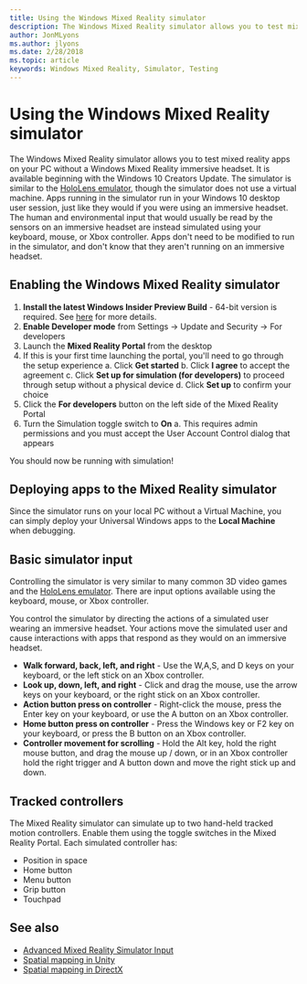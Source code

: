 ```yaml
---
title: Using the Windows Mixed Reality simulator
description: The Windows Mixed Reality simulator allows you to test mixed reality apps on your PC without a Windows Mixed Reality immersive headset. 
author: JonMLyons
ms.author: jlyons
ms.date: 2/28/2018
ms.topic: article
keywords: Windows Mixed Reality, Simulator, Testing
---
```




# Using the Windows Mixed Reality simulator

The Windows Mixed Reality simulator allows you to test mixed reality apps on your PC without a Windows Mixed Reality immersive headset. It is available beginning with the Windows 10 Creators Update. The simulator is similar to the [HoloLens emulator](using-the-hololens-emulator.md), though the simulator does not use a virtual machine. Apps running in the simulator run in your Windows 10 desktop user session, just like they would if you were using an immersive headset. The human and environmental input that would usually be read by the sensors on an immersive headset are instead simulated using your keyboard, mouse, or Xbox controller. Apps don't need to be modified to run in the simulator, and don't know that they aren't running on an immersive headset.

## Enabling the Windows Mixed Reality simulator
1. **Install the latest Windows Insider Preview Build** - 64-bit version is required. See [here](install-the-tools.md#installation-checklist-for-immersive-headsets) for more details.
2. **Enable Developer mode** from Settings -> Update and Security -> For developers
3. Launch the **Mixed Reality Portal** from the desktop
4. If this is your first time launching the portal, you'll need to go through the setup experience
  a. Click **Get started**
  b. Click **I agree** to accept the agreement
  c. Click **Set up for simulation (for developers)** to proceed through setup without a physical device
  d. Click **Set up** to confirm your choice
5. Click the **For developers** button on the left side of the Mixed Reality Portal
6. Turn the Simulation toggle switch to **On**
  a. This requires admin permissions and you must accept the User Account Control dialog that appears

You should now be running with simulation!

## Deploying apps to the Mixed Reality simulator

Since the simulator runs on your local PC without a Virtual Machine, you can simply deploy your Universal Windows apps to the **Local Machine** when debugging.

## Basic simulator input

Controlling the simulator is very similar to many common 3D video games and the [HoloLens emulator](using-the-hololens-emulator.md). There are input options available using the keyboard, mouse, or Xbox controller.

You control the simulator by directing the actions of a simulated user wearing an immersive headset. Your actions move the simulated user and cause interactions with apps that respond as they would on an immersive headset.
* **Walk forward, back, left, and right** - Use the W,A,S, and D keys on your keyboard, or the left stick on an Xbox controller.
* **Look up, down, left, and right** - Click and drag the mouse, use the arrow keys on your keyboard, or the right stick on an Xbox controller.
* **Action button press on controller** - Right-click the mouse, press the Enter key on your keyboard, or use the A button on an Xbox controller.
* **Home button press on controller** - Press the Windows key or F2 key on your keyboard, or press the B button on an Xbox controller.
* **Controller movement for scrolling** - Hold the Alt key, hold the right mouse button, and drag the mouse up / down, or in an Xbox controller hold the right trigger and A button down and move the right stick up and down.

## Tracked controllers

The Mixed Reality simulator can simulate up to two hand-held tracked motion controllers. Enable them using the toggle switches in the Mixed Reality Portal. Each simulated controller has:
* Position in space
* Home button
* Menu button
* Grip button
* Touchpad

## See also
* [Advanced Mixed Reality Simulator Input](advanced-hololens-emulator-and-mixed-reality-simulator-input.md)
* [Spatial mapping in Unity](spatial-mapping-in-unity.md)
* [Spatial mapping in DirectX](spatial-mapping-in-directx.md)
